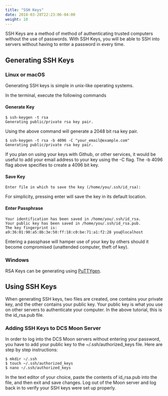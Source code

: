 ```yaml
---
title: "SSH Keys"
date: 2018-03-28T22:23:06-04:00
weight: 10
---
```


SSH Keys are a method of method of authenticating trusted computers without the use of passwords. With SSH Keys, you will be able to SSH into servers without having to enter a password in every time.

## Generating SSH Keys

### Linux or macOS

Generating SSH keys is simple in unix-like operating systems.

In the terminal, execute the following commands

#### Generate Key

```
$ ssh-keygen -t rsa
Generating public/private rsa key pair.
```

Using the above command will generate a 2048 bit rsa key pair.

```
$ ssh-keygen -t rsa -b 4096 -C "your_email@example.com"
Generating public/private rsa key pair.
```

If you plan on using your keys with Github, or other services, it would be useful to add your email address to your key using the -C flag. The -b 4096 flag above specifies to create a 4096 bit key.

#### Save Key

```
Enter file in which to save the key (/home/you/.ssh/id_rsa):
```

For simplicity, pressing enter will save the key in its default location.

#### Enter Passphrase

```
Your identification has been saved in /home/you/.ssh/id_rsa.
Your public key has been saved in /home/you/.ssh/id_rsa.pub.
The key fingerprint is:
a9:36:01:90:a5:8b:3e:50:ff:18:c0:be:71:a1:f2:28 you@localhost
```

Entering a passphase will hamper use of your key by others should it become compromised (unattended computer, theft of key).

### Windows

RSA Keys can be generating using [PuTTYgen](http://www.chiark.greenend.org.uk/~sgtatham/putty/download.html).

## Using SSH Keys

When generating SSH keys, two files are created, one contains your private key, and the other contains your public key. Your public key is what you use on other servers to authenticate your computer. In the above tutorial, this is the id_rsa.pub file.

### Adding SSH Keys to DCS Moon Server

In order to log into the DCS Moon servers without entering your password, you have to add your public key to the ~/.ssh/authorized_keys file. Here are step by step instructions:

```
$ mkdir ~/.ssh
$ touch ~/.ssh/authorized_keys
$ nano ~/.ssh/authorized_keys
```

In the text editor of your choice, paste the contents of id_rsa.pub into the file, and then exit and save changes. Log out of the Moon server and log back in to verify your SSH keys were set up properly.
